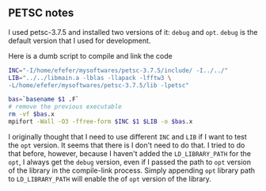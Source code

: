 ## PETSC notes

I used petsc-3.7.5 and installed two versions of it: `debug` and `opt`.
`debug` is the default version that I used for development.

Here is a dumb script to compile and link the code
```bash
INC="-I/home/efefer/mysoftwares/petsc-3.7.5/include/ -I../../"
LIB="../../libmain.a -lblas -llapack -lfftw3 \
-L/home/efefer/mysoftwares/petsc-3.7.5/lib -lpetsc"

bas=`basename $1 .F`
# remove the previous executable
rm -vf $bas.x
mpifort -Wall -O3 -ffree-form $INC $1 $LIB -o $bas.x
```

I originally thought that I need to use different `INC` and `LIB`
if I want to test the `opt` version. It seems that there is I don't need
to do that.
I tried to do that before, however, because I haven't added the
`LD_LIBRARY_PATH` for the `opt`, I always get the `debug` version,
even if I passed the path to `opt` version of the library in the
compile-link process.
Simply appending `opt` library path to `LD_LIBRARY_PATH` will enable
the of `opt` version of the library.
